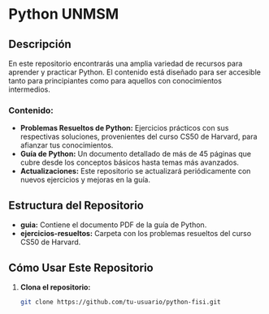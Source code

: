 # Python UNMSM

## Descripción
En este repositorio encontrarás una amplia variedad de recursos para aprender y practicar Python. El contenido está diseñado para ser accesible tanto para principiantes como para aquellos con conocimientos intermedios.

### Contenido:
- **Problemas Resueltos de Python:** Ejercicios prácticos con sus respectivas soluciones, provenientes del curso CS50 de Harvard, para afianzar tus conocimientos.
- **Guía de Python:** Un documento detallado de más de 45 páginas que cubre desde los conceptos básicos hasta temas más avanzados.
- **Actualizaciones:** Este repositorio se actualizará periódicamente con nuevos ejercicios y mejoras en la guía.

## Estructura del Repositorio
- **guia:** Contiene el documento PDF de la guía de Python.
- **ejercicios-resueltos:** Carpeta con los problemas resueltos del curso CS50 de Harvard.

## Cómo Usar Este Repositorio
1. **Clona el repositorio:** 
   ```bash
   git clone https://github.com/tu-usuario/python-fisi.git
